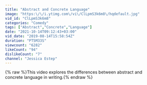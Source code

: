 ```yaml
---
title: "Abstract and Concrete Language"
image: "https:\/\/i.ytimg.com\/vi\/ClLpmS3k6m8\/hqdefault.jpg"
vid_id: "ClLpmS3k6m8"
categories: "Comedy"
tags: ["Abstract","Concrete","Language"]
date: "2021-10-14T09:12:43+03:00"
vid_date: "2019-08-14T15:58:54Z"
duration: "PT5M33S"
viewcount: "6282"
likeCount: "94"
dislikeCount: "7"
channel: "Jessica Estep"
---
```

{% raw %}This video explores the differences between abstract and concrete language in writing.{% endraw %}
